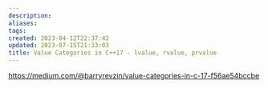 ```yaml
---
description:
aliases: 
tags: 
created: 2023-04-12T22:37:42
updated: 2023-07-15T21:33:03
title: Value Categories in C++17 - lvalue, rvalue, prvalue
---
```

https://medium.com/@barryrevzin/value-categories-in-c-17-f56ae54bccbe
